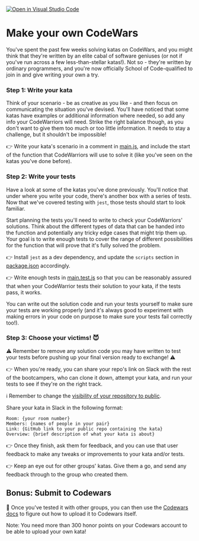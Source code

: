 [![Open in Visual Studio Code](https://classroom.github.com/assets/open-in-vscode-f059dc9a6f8d3a56e377f745f24479a46679e63a5d9fe6f495e02850cd0d8118.svg)](https://classroom.github.com/online_ide?assignment_repo_id=6619817&assignment_repo_type=AssignmentRepo)
# Make your own CodeWars

You've spent the past few weeks solving katas on CodeWars, and you might think that they're written by an elite cabal of software geniuses (or not if you've run across a few less-than-stellar katas!). Not so - they're written by ordinary programmers, and you're now officially School of Code-qualified to join in and give writing your own a try.

### Step 1: Write your kata

Think of your scenario - be as creative as you like - and then focus on communicating the situation you've devised. You'll have noticed that some katas have examples or additional information where needed, so add any info your CodeWarriors will need. Strike the right balance though, as you don't want to give them too much or too little information. It needs to stay a challenge, but it shouldn't be impossible!

👉 Write your kata's scenario in a comment in [main.js](main.js), and include the start of the function that CodeWarriors will use to solve it (like you've seen on the katas you've done before).

### Step 2: Write your tests

Have a look at some of the katas you've done previously. You'll notice that under where you write your code, there's another box with a series of tests. Now that we've covered testing with `jest`, those tests should start to look familiar.

Start planning the tests you'll need to write to check your CodeWarriors' solutions. Think about the different types of data that can be handed into the function and potentially any tricky edge cases that might trip them up. Your goal is to write enough tests to cover the range of different possibilities for the function that will prove that it's fully solved the problem.

👉 Install `jest` as a dev dependency, and update the `scripts` section in [package.json](package.json) accordingly.

👉 Write enough tests in [main.test.js](main.test.js) so that you can be reasonably assured that when your CodeWarrior tests their solution to your kata, if the tests pass, it works.

You can write out the solution code and run your tests yourself to make sure your tests are working properly (and it's always good to experiment with making errors in your code on purpose to make sure your tests fail correctly too!).

### Step 3: Choose your victims! 😈

⚠️ Remember to remove any solution code you may have written to test your tests before pushing up your final version ready to exchange! ⚠️

👉 When you're ready, you can share your repo's link on Slack with the rest of the bootcampers, who can clone it down, attempt your kata, and run your tests to see if they're on the right track.

ℹ️ Remember to change the [visibility of your repository to public](https://docs.github.com/en/repositories/managing-your-repositorys-settings-and-features/managing-repository-settings/setting-repository-visibility).

Share your kata in Slack in the following format:

```
Room: {your room number}
Members: {names of people in your pair}
Link: {GitHub link to your public repo containing the kata}
Overview: {brief description of what your kata is about}
```

👉 Once they finish, ask them for feedback, and you can use that user feedback to make any tweaks or improvements to your kata and/or tests.

👉 Keep an eye out for other groups' katas. Give them a go, and send any feedback through to the group who created them.

## Bonus: Submit to Codewars

🌟 Once you've tested it with other groups, you can then use the [Codewars docs](https://docs.codewars.com/authoring/tutorials/create-first-kata/) to figure out how to upload it to Codewars itself.

Note: You need more than 300 honor points on your Codewars account to be able to upload your own kata!
